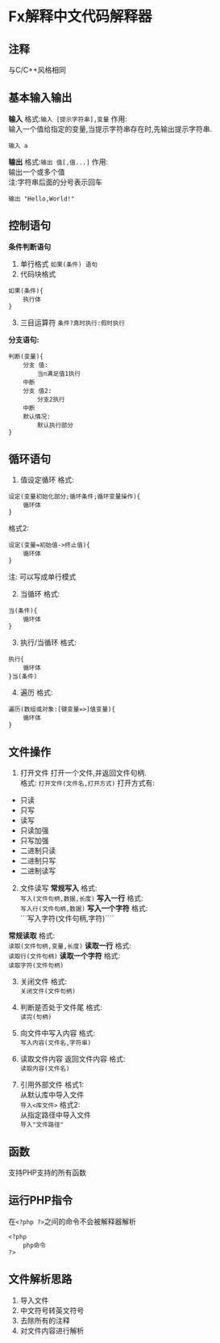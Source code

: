 # Fx解释中文代码解释器
## 注释
与C/C++风格相同

## 基本输入输出
**输入**
格式:```输入 [提示字符串],变量```
作用:  
输入一个值给指定的变量,当提示字符串存在时,先输出提示字符串.  
```
输入 a
```

**输出**
格式:```输出 值[,值...]```
作用:  
输出一个或多个值  
注:字符串后面的分号表示回车  
```
输出 "Hello,World!"
```

## 控制语句
**条件判断语句**
1. 单行格式
```如果(条件) 语句```
2. 代码块格式
```
如果(条件){
    执行体
}
```
3. 三目运算符
```条件?真时执行:假时执行```

**分支语句:**  
```
判断(变量){
	分支 值:
		当n满足值1执行
	中断
	分支 值2:
		分支2执行
	中断
	默认情况:
		默认执行部分
}
```

## 循环语句
1. 值设定循环
格式:  
```
设定(变量初始化部分;循环条件;循环变量操作){
    循环体
}
```
格式2:  
```
设定(变量=初始值->终止值){
    循环体
}
```
注: 可以写成单行模式  

2. 当循环
格式:  
```
当(条件){
	循环体
}
```
3. 执行/当循环
格式:  
```
执行{
	循环体
}当(条件)
```
4. 遍历
格式:
```
遍历(数组或对象:[键变量=>]值变量){
	循环体
}
```

## 文件操作
1. 打开文件
打开一个文件,并返回文件句柄.  
格式:
```打开文件(文件名,打开方式)```
打开方式有:  
- 只读
- 只写
- 读写
- 只读加强
- 只写加强
- 二进制只读
- 二进制只写
- 二进制读写

2. 文件读写
**常规写入**
格式:  
```写入(文件句柄,数据,长度)```
**写入一行**
格式:  
```写入行(文件句柄,数据)```
**写入一个字符**
格式:  
```写入字符(文件句柄,字符)````

**常规读取**
格式:  
```读取(文件句柄,变量,长度)```
**读取一行**
格式:  
```读取行(文件句柄)```
**读取一个字符**
格式:  
```读取字符(文件句柄)```

3. 关闭文件
格式:  
```关闭文件(文件句柄)```

4. 判断是否处于文件尾
格式:  
```读完(句柄)```

5. 向文件中写入内容
格式:  
```写入内容(文件名,字符串)```
6. 读取文件内容
返回文件内容
格式:  
```读取内容(文件名)```

7. 引用外部文件
格式1:  
从默认库中导入文件  
```导入<库文件>```
格式2:  
从指定路径中导入文件  
```导入"文件路径"```

## 函数
支持PHP支持的所有函数

## 运行PHP指令
在`<?php ?>`之间的命令不会被解释器解析
```
<?php
	php命令
?>
```
## 文件解析思路
1. 导入文件
2. 中文符号转英文符号
3. 去除所有的注释
4. 对文件内容进行解析